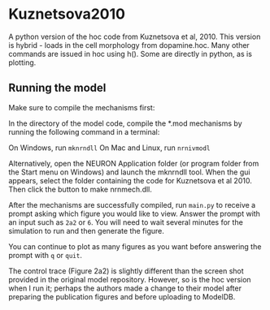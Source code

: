 # Kuznetsova2010
 
A python version of the hoc code from Kuznetsova et al, 2010. This version is hybrid - loads in the cell morphology from dopamine.hoc. Many other commands are issued in hoc using h(). Some are directly in python, as is plotting.

## Running the model

Make sure to compile the mechanisms first:

In the directory of the model code, compile the *.mod mechanisms by running the following command in a terminal:

On Windows, run `mknrndll`
On Mac and Linux, run `nrnivmodl`

Alternatively, open the NEURON Application folder (or program folder from the Start menu on Windows) and launch the mknrndll tool. When the gui appears, select the folder containing the code for Kuznetsova et al 2010. Then click the button to make nrnmech.dll.

After the mechanisms are successfully compiled, run `main.py` to receive a prompt asking which figure you would like to view. Answer the prompt with an input such as `2a2` or `6`. You will need to wait several minutes for the simulation to run and then generate the figure.

You can continue to plot as many figures as you want before answering the prompt with `q` or `quit`.

The control trace (Figure 2a2) is slightly different than the screen shot provided in the original model repository. However, so is the hoc version when I run it; perhaps the authors made a change to their model after preparing the publication figures and before uploading to ModelDB.


